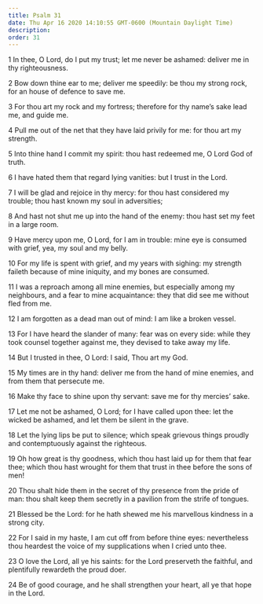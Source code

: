 ```yaml
---
title: Psalm 31
date: Thu Apr 16 2020 14:10:55 GMT-0600 (Mountain Daylight Time)
description: 
order: 31
---
```


<p>
  1 In thee, O Lord, do I put my trust; let me never be ashamed: deliver me in
  thy righteousness.
</p>
<p>
  2 Bow down thine ear to me; deliver me speedily: be thou my strong rock, for
  an house of defence to save me.
</p>
<p>
  3 For thou art my rock and my fortress; therefore for thy name&#x2019;s sake
  lead me, and guide me.
</p>
<p>
  4 Pull me out of the net that they have laid privily for me: for thou art my
  strength.
</p>
<span></span>
<p>
  5 Into thine hand I commit my spirit: thou hast redeemed me, O Lord God of
  truth.
</p>
<p>6 I have hated them that regard lying vanities: but I trust in the Lord.</p>
<p>
  7 I will be glad and rejoice in thy mercy: for thou hast considered my
  trouble; thou hast known my soul in adversities;
</p>
<p>
  8 And hast not shut me up into the hand of the enemy: thou hast set my feet in
  a large room.
</p>
<p>
  9 Have mercy upon me, O Lord, for I am in trouble: mine eye is consumed with
  grief, yea, my soul and my belly.
</p>
<p>
  10 For my life is spent with grief, and my years with sighing: my strength
  faileth because of mine iniquity, and my bones are consumed.
</p>
<p>
  11 I was a reproach among all mine enemies, but especially among my
  neighbours, and a fear to mine acquaintance: they that did see me without fled
  from me.
</p>
<p>12 I am forgotten as a dead man out of mind: I am like a broken vessel.</p>
<p>
  13 For I have heard the slander of many: fear was on every side: while they
  took counsel together against me, they devised to take away my life.
</p>
<p>14 But I trusted in thee, O Lord: I said, Thou art my God.</p>
<p>
  15 My times are in thy hand: deliver me from the hand of mine enemies, and
  from them that persecute me.
</p>
<p>
  16 Make thy face to shine upon thy servant: save me for thy mercies&#x2019;
  sake.
</p>
<p>
  17 Let me not be ashamed, O Lord; for I have called upon thee: let the wicked
  be ashamed, and let them be silent in the grave.
</p>
<p>
  18 Let the lying lips be put to silence; which speak grievous things proudly
  and contemptuously against the righteous.
</p>
<p>
  19 Oh how great is thy goodness, which thou hast laid up for them that fear
  thee; which thou hast wrought for them that trust in thee before the sons of
  men!
</p>
<p>
  20 Thou shalt hide them in the secret of thy presence from the pride of man:
  thou shalt keep them secretly in a pavilion from the strife of tongues.
</p>
<p>
  21 Blessed be the Lord: for he hath shewed me his marvellous kindness in a
  strong city.
</p>
<p>
  22 For I said in my haste, I am cut off from before thine eyes: nevertheless
  thou heardest the voice of my supplications when I cried unto thee.
</p>
<p>
  23 O love the Lord, all ye his saints: for the Lord preserveth the faithful,
  and plentifully rewardeth the proud doer.
</p>
<p>
  24 Be of good courage, and he shall strengthen your heart, all ye that hope in
  the Lord.
</p>
